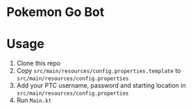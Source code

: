 # Pokemon Go Bot

# Usage

1. Clone this repo
2. Copy `src/main/resources/config.properties.template` to `src/main/resources/config.properties`
3. Add your PTC username, password and starting location in `src/main/resources/config.properties`
4. Run `Main.kt`
